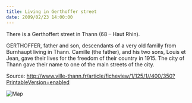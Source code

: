 ```yaml
---
title: Living in Gerthoffer street
date: 2009/02/23 14:00:00
---
```

There is a Gerthoffert street in Thann (68 – Haut Rhin).

GERTHOFFER, father and son, descendants of a very old familly from Burnhaupt living in Thann.
Camille (the father), and his two sons, Louis et Jean, gave their lives for the freedom of their country in 1915.
The city of Thann gave their name to one of the main streets of the city.

Source: http://www.ville-thann.fr/article/ficheview/1/125/1//400/350?PrintableVersion=enabled

![Map](images/2009-02-23/thannruegerthoffer.png)
